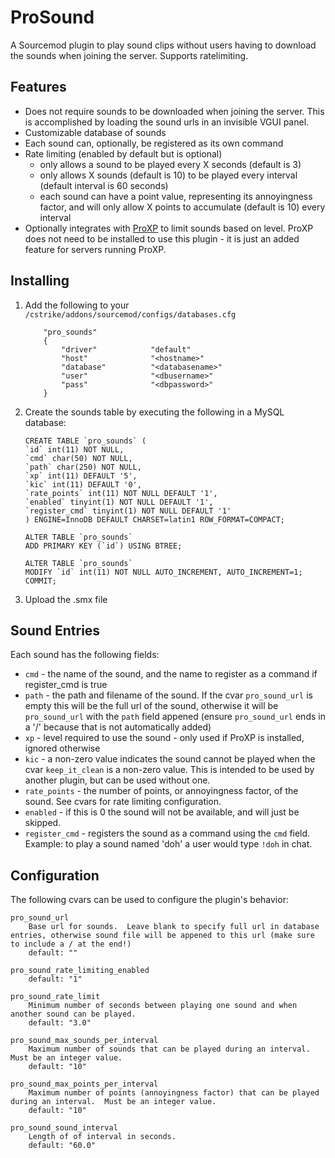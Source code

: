 # ProSound

A Sourcemod plugin to play sound clips without users having to download the sounds when joining the server.  Supports ratelimiting.

## Features

- Does not require sounds to be downloaded when joining the server.  This is accomplished by loading the sound urls in an invisible VGUI panel.
- Customizable database of sounds
- Each sound can, optionally, be registered as its own command
- Rate limiting (enabled by default but is optional)
    - only allows a sound to be played every X seconds (default is 3)
    - only allows X sounds (default is 10) to be played every interval (default interval is 60 seconds)
    - each sound can have a point value, representing its annoyingness factor, and will only allow X points to accumulate (default is 10) every interval
- Optionally integrates with [ProXP](https://github.com/vishusandy/ProXP) to limit sounds based on level.  ProXP does not need to be installed to use this plugin - it is just an added feature for servers running ProXP.

## Installing

1. Add the following to your `/cstrike/addons/sourcemod/configs/databases.cfg`

    ```
        "pro_sounds"
        {
            "driver"			"default"
            "host"				"<hostname>"
            "database"			"<databasename>"
            "user"				"<dbusername>"
            "pass"				"<dbpassword>"
        }
    ```

2. Create the sounds table by executing the following in a MySQL database:

    ```
    CREATE TABLE `pro_sounds` (
    `id` int(11) NOT NULL,
    `cmd` char(50) NOT NULL,
    `path` char(250) NOT NULL,
    `xp` int(11) DEFAULT '5',
    `kic` int(11) DEFAULT '0',
    `rate_points` int(11) NOT NULL DEFAULT '1',
    `enabled` tinyint(1) NOT NULL DEFAULT '1',
    `register_cmd` tinyint(1) NOT NULL DEFAULT '1'
    ) ENGINE=InnoDB DEFAULT CHARSET=latin1 ROW_FORMAT=COMPACT;

    ALTER TABLE `pro_sounds`
    ADD PRIMARY KEY (`id`) USING BTREE;

    ALTER TABLE `pro_sounds`
    MODIFY `id` int(11) NOT NULL AUTO_INCREMENT, AUTO_INCREMENT=1;
    COMMIT;
    ```

3. Upload the .smx file

## Sound Entries

Each sound has the following fields:
- `cmd` - the name of the sound, and the name to register as a command if register_cmd is true
- `path` - the path and filename of the sound.  If the cvar `pro_sound_url` is empty this will be the full url of the sound, otherwise it will be `pro_sound_url` with the `path` field appened (ensure `pro_sound_url` ends in a '/' because that is not automatically added)
- `xp` - level required to use the sound - only used if ProXP is installed, ignored otherwise
- `kic` - a non-zero value indicates the sound cannot be played when the cvar `keep_it_clean` is a non-zero value.  This is intended to be used by another plugin, but can be used without one.
- `rate_points` - the number of points, or annoyingness factor, of the sound.  See cvars for rate limiting configuration.
- `enabled` - if this is 0 the sound will not be available, and will just be skipped.
- `register_cmd` - registers the sound as a command using the `cmd` field.  Example: to play a sound named 'doh' a user would type `!doh` in chat.

## Configuration

The following cvars can be used to configure the plugin's behavior:

```
pro_sound_url
    Base url for sounds.  Leave blank to specify full url in database entries, otherwise sound file will be appened to this url (make sure to include a / at the end!)
    default: ""

pro_sound_rate_limiting_enabled
    default: "1"

pro_sound_rate_limit
    Minimum number of seconds between playing one sound and when another sound can be played.
    default: "3.0"

pro_sound_max_sounds_per_interval
    Maximum number of sounds that can be played during an interval.  Must be an integer value.
    default: "10"

pro_sound_max_points_per_interval
    Maximum number of points (annoyingness factor) that can be played during an interval.  Must be an integer value.
    default: "10"

pro_sound_sound_interval
    Length of of interval in seconds.
    default: "60.0"
```
